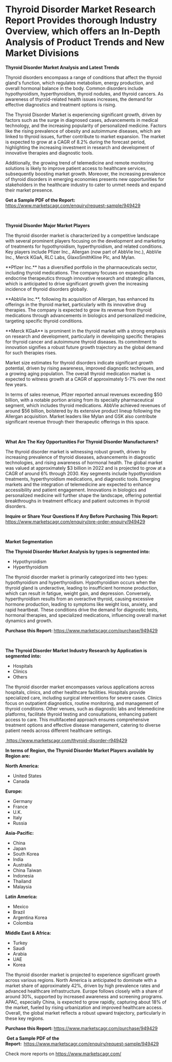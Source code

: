 <p><h1>Thyroid Disorder Market Research Report Provides thorough Industry Overview, which offers an In-Depth Analysis of Product Trends and New Market Divisions</h1></p><p><strong>Thyroid Disorder Market Analysis and Latest Trends</strong></p>
<p><p>Thyroid disorders encompass a range of conditions that affect the thyroid gland's function, which regulates metabolism, energy production, and overall hormonal balance in the body. Common disorders include hypothyroidism, hyperthyroidism, thyroid nodules, and thyroid cancers. As awareness of thyroid-related health issues increases, the demand for effective diagnostics and treatment options is rising.</p><p>The Thyroid Disorder Market is experiencing significant growth, driven by factors such as the surge in diagnosed cases, advancements in medical technology, and the increasing popularity of personalized medicine. Factors like the rising prevalence of obesity and autoimmune diseases, which are linked to thyroid issues, further contribute to market expansion. The market is expected to grow at a CAGR of 8.2% during the forecast period, highlighting the increasing investment in research and development of innovative therapies and diagnostic tools.</p><p>Additionally, the growing trend of telemedicine and remote monitoring solutions is likely to improve patient access to healthcare services, subsequently boosting market growth. Moreover, the increasing prevalence of thyroid disorders in emerging economies presents new opportunities for stakeholders in the healthcare industry to cater to unmet needs and expand their market presence.</p></p>
<p><strong>Get a Sample PDF of the Report:&nbsp;</strong> <a href="https://www.marketscagr.com/enquiry/request-sample/949429?utm_campaign=2106&utm_medium=2&utm_source=Github&utm_content=ia&utm_term=06032025&utm_id=thyroid-disorder">https://www.marketscagr.com/enquiry/request-sample/949429</a></p>
<p>&nbsp;</p>
<p><strong>Thyroid Disorder Major Market Players</strong></p>
<p><p>The thyroid disorder market is characterized by a competitive landscape with several prominent players focusing on the development and marketing of treatments for hypothyroidism, hyperthyroidism, and related conditions. Key players include Pfizer Inc., Allergan (now part of AbbVie Inc.), AbbVie Inc., Merck KGaA, RLC Labs, GlaxoSmithKline Plc, and Mylan.</p><p>**Pfizer Inc.** has a diversified portfolio in the pharmaceuticals sector, including thyroid medications. The company focuses on expanding its endocrine therapeutics through innovative research and strategic alliances, which is anticipated to drive significant growth given the increasing incidence of thyroid disorders globally.</p><p>**AbbVie Inc.**, following its acquisition of Allergan, has enhanced its offerings in the thyroid market, particularly with its innovative drug therapies. The company is expected to grow its revenue from thyroid medications through advancements in biologics and personalized medicine, targeting specific thyroid conditions.</p><p>**Merck KGaA** is prominent in the thyroid market with a strong emphasis on research and development, particularly in developing specific therapies for thyroid cancer and autoimmune thyroid diseases. Its commitment to innovation signifies a robust future growth trajectory as the global demand for such therapies rises.</p><p>Market size estimates for thyroid disorders indicate significant growth potential, driven by rising awareness, improved diagnostic techniques, and a growing aging population. The overall thyroid medication market is expected to witness growth at a CAGR of approximately 5-7% over the next few years.</p><p>In terms of sales revenue, Pfizer reported annual revenues exceeding $50 billion, with a notable portion arising from its specialty pharmaceutical segment, which includes thyroid medications. AbbVie achieved revenues of around $56 billion, bolstered by its extensive product lineup following the Allergan acquisition. Market leaders like Mylan and GSK also contribute significant revenue through their therapeutic offerings in this space.</p></p>
<p>&nbsp;</p>
<p><strong>What Are The Key Opportunities For Thyroid Disorder Manufacturers?</strong></p>
<p><p>The thyroid disorder market is witnessing robust growth, driven by increasing prevalence of thyroid diseases, advancements in diagnostic technologies, and rising awareness of hormonal health. The global market was valued at approximately $3 billion in 2022 and is projected to grow at a CAGR of around 6% through 2030. Key segments include hypothyroidism treatments, hyperthyroidism medications, and diagnostic tools. Emerging markets and the integration of telemedicine are expected to enhance accessibility and patient engagement. Innovations in biologics and personalized medicine will further shape the landscape, offering potential breakthroughs in treatment efficacy and patient outcomes in thyroid disorders.</p></p>
<p><strong>Inquire or Share Your Questions If Any Before Purchasing This Report:</strong> <a href="https://www.marketscagr.com/enquiry/pre-order-enquiry/949429?utm_campaign=2106&utm_medium=2&utm_source=Github&utm_content=ia&utm_term=06032025&utm_id=thyroid-disorder">https://www.marketscagr.com/enquiry/pre-order-enquiry/949429</a></p>
<p>&nbsp;</p>
<p><strong>Market Segmentation</strong></p>
<p><strong>The Thyroid Disorder Market Analysis by types is segmented into:</strong></p>
<p><ul><li>Hypothyroidism</li><li>Hyperthyroidism</li></ul></p>
<p><p>The thyroid disorder market is primarily categorized into two types: hypothyroidism and hyperthyroidism. Hypothyroidism occurs when the thyroid gland is underactive, leading to insufficient hormone production, which can result in fatigue, weight gain, and depression. Conversely, hyperthyroidism results from an overactive thyroid, causing excessive hormone production, leading to symptoms like weight loss, anxiety, and rapid heartbeat. These conditions drive the demand for diagnostic tests, hormonal therapies, and specialized medications, influencing overall market dynamics and growth.</p></p>
<p><strong>Purchase this Report:&nbsp;</strong><a href="https://www.marketscagr.com/purchase/949429?utm_campaign=2106&utm_medium=2&utm_source=Github&utm_content=ia&utm_term=06032025&utm_id=thyroid-disorder">https://www.marketscagr.com/purchase/949429</a></p>
<p>&nbsp;</p>
<p><strong>The Thyroid Disorder Market Industry Research by Application is segmented into:</strong></p>
<p><ul><li>Hospitals</li><li>Clinics</li><li>Others</li></ul></p>
<p><p>The thyroid disorder market encompasses various applications across hospitals, clinics, and other healthcare facilities. Hospitals provide specialized care, including surgical interventions for severe cases. Clinics focus on outpatient diagnostics, routine monitoring, and management of thyroid conditions. Other venues, such as diagnostic labs and telemedicine platforms, facilitate thyroid testing and consultations, enhancing patient access to care. This multifaceted approach ensures comprehensive treatment options and effective disease management, catering to diverse patient needs across different healthcare settings.</p></p>
<p><a href="https://www.marketscagr.com/thyroid-disorder-r949429?utm_campaign=2106&utm_medium=2&utm_source=Github&utm_content=ia&utm_term=06032025&utm_id=thyroid-disorder">&nbsp;https://www.marketscagr.com/thyroid-disorder-r949429</a></p>
<p><strong>In terms of Region, the Thyroid Disorder Market Players available by Region are:</strong></p>
<p>
    <p> <strong> North America: </strong>
        <ul>
            <li>United States</li>
            <li>Canada</li>
        </ul>
        </p> 
    <p> <strong> Europe: </strong>
        <ul>
            <li>Germany</li>
            <li>France</li>
            <li>U.K.</li>
            <li>Italy</li>
            <li>Russia</li>
        </ul>
        </p> 
    <p> <strong> Asia-Pacific: </strong>
        <ul>
            <li>China</li>
            <li>Japan</li>
            <li>South Korea</li>
            <li>India</li>
            <li>Australia</li>
            <li>China Taiwan</li>
            <li>Indonesia</li>
            <li>Thailand</li>
            <li>Malaysia</li>
        </ul>
        </p> 
    <p> <strong> Latin America: </strong>
        <ul>
            <li>Mexico</li>
            <li>Brazil</li>
            <li>Argentina Korea</li>
            <li>Colombia</li>
        </ul>
        </p> 
    <p> <strong> Middle East & Africa: </strong>
        <ul>
            <li>Turkey</li>
            <li>Saudi</li>
            <li>Arabia</li>
            <li>UAE</li>
            <li>Korea</li>
        </ul>
    </p>
    </p>
<p><p>The thyroid disorder market is projected to experience significant growth across various regions. North America is anticipated to dominate with a market share of approximately 42%, driven by high prevalence rates and advanced healthcare infrastructure. Europe follows closely with a share of around 30%, supported by increased awareness and screening programs. APAC, especially China, is expected to grow rapidly, capturing about 18% of the market, fueled by rising urbanization and improved healthcare access. Overall, the global market reflects a robust upward trajectory, particularly in these key regions.</p></p>
<p><strong>Purchase this Report: </strong><a href="https://www.marketscagr.com/purchase/949429?utm_campaign=2106&utm_medium=2&utm_source=Github&utm_content=ia&utm_term=06032025&utm_id=thyroid-disorder">https://www.marketscagr.com/purchase/949429</a></p>
<p>&nbsp;<strong>Get a Sample PDF of the Report:&nbsp;&nbsp;</strong><a href="https://www.marketscagr.com/enquiry/request-sample/949429?utm_campaign=2106&utm_medium=2&utm_source=Github&utm_content=ia&utm_term=06032025&utm_id=thyroid-disorder">https://www.marketscagr.com/enquiry/request-sample/949429</a></p>
<p><strong></strong></p>
<p>Check more reports on <a href="https://www.marketscagr.com/?utm_campaign=2106&utm_medium=2&utm_source=Github&utm_content=ia&utm_term=06032025&utm_id=thyroid-disorder">https://www.marketscagr.com/</a></p>
